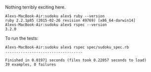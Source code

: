 Nothing terribly exciting here.

```  
Alexs-MacBook-Air:sudoku alex$ ruby --version
ruby 2.2.1p85 (2015-02-26 revision 49769) [x86_64-darwin14]
Alexs-MacBook-Air:sudoku alex$ rspec --version
3.2.0
```

To run the tests:
```
Alexs-MacBook-Air:sudoku alex$ rspec spec/sudoku_spec.rb
...................................

Finished in 0.01971 seconds (files took 0.22057 seconds to load)
39 examples, 0 failures
```
